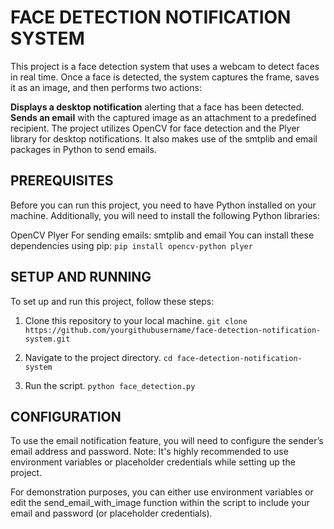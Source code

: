 # FACE DETECTION NOTIFICATION SYSTEM
This project is a face detection system that uses a webcam to detect faces in real time. Once a face is detected, the system captures the frame, saves it as an image, and then performs two actions:

**Displays a desktop notification** alerting that a face has been detected.
**Sends an email** with the captured image as an attachment to a predefined recipient.
The project utilizes OpenCV for face detection and the Plyer library for desktop notifications. It also makes use of the smtplib and email packages in Python to send emails.

## PREREQUISITES
Before you can run this project, you need to have Python installed on your machine. Additionally, you will need to install the following Python libraries:

OpenCV
Plyer
For sending emails: smtplib and email
You can install these dependencies using pip:
`pip install opencv-python plyer`

## SETUP AND RUNNING
To set up and run this project, follow these steps:

1. Clone this repository to your local machine.
`git clone https://github.com/yourgithubusername/face-detection-notification-system.git`

2. Navigate to the project directory.
`cd face-detection-notification-system`

3. Run the script.
`python face_detection.py`

## CONFIGURATION
To use the email notification feature, you will need to configure the sender’s email address and password.
Note: It's highly recommended to use environment variables or placeholder credentials while setting up the project.

For demonstration purposes, you can either use environment variables or edit the send_email_with_image function within the script to include your email and password (or placeholder credentials).
